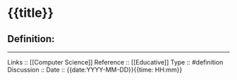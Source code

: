 # {{title}}

## Definition:
---
Links ::  [[Computer Science]] 
Reference ::  [[Educative]]
Type :: #definition
Discussion ::
Date :: {{date:YYYY-MM-DD}}{{time: HH:mm}}